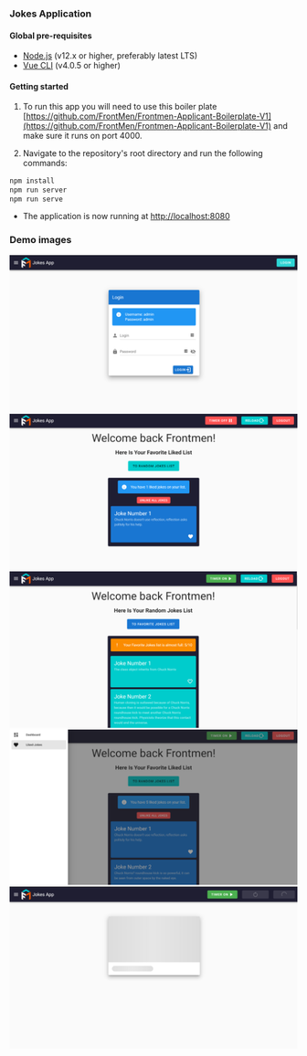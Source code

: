### Jokes Application

#### Global pre-requisites
- [Node.js](https://nodejs.org/en/) (v12.x or higher, preferably latest LTS)
- [Vue CLI](https://www.npmjs.com/package/@vue/cli) (v4.0.5 or higher)

#### Getting started
1. To run this app you will need to use this boiler plate [https://github.com/FrontMen/Frontmen-Applicant-Boilerplate-V1](https://github.com/FrontMen/Frontmen-Applicant-Boilerplate-V1) and make sure it runs on port 4000.

2. Navigate to the repository's root directory and run the following commands:
```
npm install
npm run server
npm run serve
```

- The application is now running at [http://localhost:8080](http://localhost:8080)

### Demo images
![Stock list](image-login.png)
![Stock list](image-home.png)
![Stock list](image-home-2.png)
![Stock menu](image-menu.png)
![Stock reload](image-reload.png)
